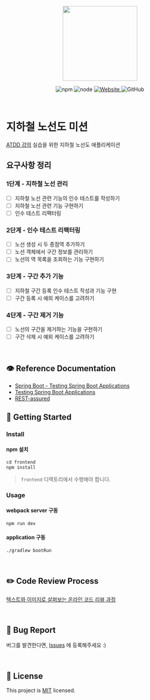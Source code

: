 <p align="center">
    <img width="200px;" src="https://raw.githubusercontent.com/woowacourse/atdd-subway-admin-frontend/master/images/main_logo.png"/>
</p>
<p align="center">
  <img alt="npm" src="https://img.shields.io/badge/npm-%3E%3D%205.5.0-blue">
  <img alt="node" src="https://img.shields.io/badge/node-%3E%3D%209.3.0-blue">
  <a href="https://edu.nextstep.camp/c/R89PYi5H" alt="nextstep atdd">
    <img alt="Website" src="https://img.shields.io/website?url=https%3A%2F%2Fedu.nextstep.camp%2Fc%2FR89PYi5H">
  </a>
  <img alt="GitHub" src="https://img.shields.io/github/license/next-step/atdd-subway-admin">
</p>

<br>

# 지하철 노선도 미션
[ATDD 강의](https://edu.nextstep.camp/c/R89PYi5H) 실습을 위한 지하철 노선도 애플리케이션

## 요구사항 정리

### 1단계 - 지하철 노선 관리
- [ ] 지하철 노선 관련 기능의 인수 테스트를 작성하기
- [ ] 지하철 노선 관련 기능 구현하기 
- [ ] 인수 테스트 리팩터링

### 2단계 - 인수 테스트 리팩터링
- [ ] 노선 생성 시 두 종점역 추가하기
- [ ] 노선 객체에서 구간 정보를 관리하기
- [ ] 노선의 역 목록을 조회하는 기능 구현하기

### 3단계 - 구간 추가 기능
- [ ] 지하철 구간 등록 인수 테스트 작성과 기능 구현
- [ ] 구간 등록 시 예외 케이스를 고려하기

### 4단계 - 구간 제거 기능
- [ ] 노선의 구간을 제거하는 기능을 구현하기
- [ ] 구간 삭제 시 예외 케이스를 고려하기

<br>

## 👁‍ Reference Documentation

* [Spring Boot - Testing Spring Boot Applications](https://docs.spring.io/spring-boot/docs/2.2.6.RELEASE/reference/html/spring-boot-features.html#boot-features-testing-spring-boot-applications)
* [Testing Spring Boot Applications](https://docs.spring.io/spring-boot/docs/current/reference/html/features.html#features.testing.spring-boot-applications)
* [REST-assured](https://rest-assured.io/)

## 🚀 Getting Started

### Install
#### npm 설치
```
cd frontend
npm install
```
> `frontend` 디렉토리에서 수행해야 합니다.

### Usage
#### webpack server 구동
```
npm run dev
```
#### application 구동
```
./gradlew bootRun
```
<br>

## ✏️ Code Review Process
[텍스트와 이미지로 살펴보는 온라인 코드 리뷰 과정](https://github.com/next-step/nextstep-docs/tree/master/codereview)

<br>

## 🐞 Bug Report

버그를 발견한다면, [Issues](https://github.com/next-step/atdd-subway-admin/issues) 에 등록해주세요 :)

<br>

## 📝 License

This project is [MIT](https://github.com/next-step/atdd-subway-admin/blob/master/LICENSE.md) licensed.
